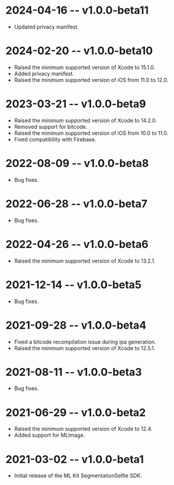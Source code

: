 # 2024-04-16 -- v1.0.0-beta11
- Updated privacy manifest.
# 2024-02-20 -- v1.0.0-beta10
- Raised the minimum supported version of Xcode to 15.1.0.
- Added privacy manifest.
- Raised the minimum supported version of iOS from 11.0 to 12.0.
# 2023-03-21 -- v1.0.0-beta9
- Raised the minimum supported version of Xcode to 14.2.0.
- Removed support for bitcode.
- Raised the minimum supported version of iOS from 10.0 to 11.0.
- Fixed compatibility with Firebase.
# 2022-08-09 -- v1.0.0-beta8
- Bug fixes.
# 2022-06-28 -- v1.0.0-beta7
- Bug fixes.
# 2022-04-26 -- v1.0.0-beta6
- Raised the minimum supported version of Xcode to 13.2.1.
# 2021-12-14 -- v1.0.0-beta5
- Bug fixes.
# 2021-09-28 -- v1.0.0-beta4
- Fixed a bitcode recompilation issue during ipa generation.
- Raised the minimum supported version of Xcode to 12.5.1.
# 2021-08-11 -- v1.0.0-beta3
- Bug fixes.
# 2021-06-29 -- v1.0.0-beta2
- Raised the minimum supported version of Xcode to 12.4.
- Added support for MLImage.
# 2021-03-02 -- v1.0.0-beta1
- Initial release of the ML Kit SegmentationSelfie SDK.
